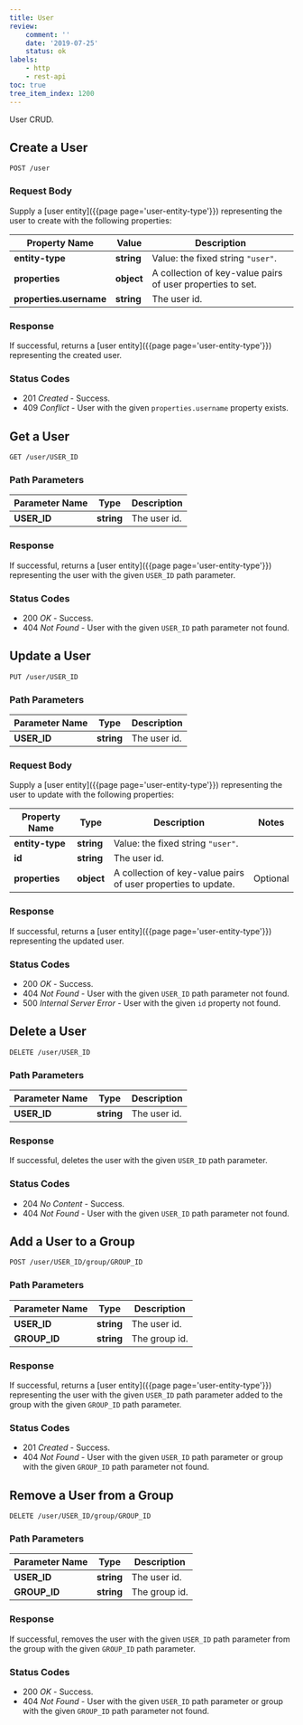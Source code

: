 ```yaml
---
title: User
review:
    comment: ''
    date: '2019-07-25'
    status: ok
labels:
    - http
    - rest-api
toc: true
tree_item_index: 1200
---
```


User CRUD.

## Create a User

```
POST /user
```

### Request Body

Supply a [user entity]({{page page='user-entity-type'}}) representing the user to create with the following properties:

| Property Name           | Value      | Description                                                |
| ----------------------- | ---------- | ---------------------------------------------------------- |
| **entity-type**         | **string** | Value: the fixed string `"user"`.                          |
| **properties**          | **object** | A collection of key-value pairs of user properties to set. |
| **properties.username** | **string** | The user id.                                               |

<!--
TODO: replace **properties.username** by id when fixed on master, see https://jira.nuxeo.com/browse/NXP-27105
-->

### Response

If successful, returns a [user entity]({{page page='user-entity-type'}}) representing the created user.

### Status Codes

- 201 *Created* - Success.
- 409 *Conflict* - User with the given `properties.username` property exists.

## Get a User

```
GET /user/USER_ID
```

### Path Parameters

| Parameter Name | Type       | Description  |
| -------------- | ---------- | ------------ |
| **USER_ID**    | **string** | The user id. |

### Response

If successful, returns a [user entity]({{page page='user-entity-type'}}) representing the user with the given `USER_ID` path parameter.

### Status Codes

- 200 *OK* - Success.
- 404 *Not Found* - User with the given `USER_ID` path parameter not found.

## Update a User

```
PUT /user/USER_ID
```

### Path Parameters

| Parameter Name | Type       | Description  |
| -------------- | ---------- | ------------ |
| **USER_ID**    | **string** | The user id. |

### Request Body

Supply a [user entity]({{page page='user-entity-type'}}) representing the user to update with the following properties:

| Property Name   | Type       | Description                                                   | Notes    |
| --------------- | ---------- | ------------------------------------------------------------- | -------- |
| **entity-type** | **string** | Value: the fixed string `"user"`.                             |          |
| **id**          | **string** | The user id.                                                  |          |
| **properties**  | **object** | A collection of key-value pairs of user properties to update. | Optional |

### Response

If successful, returns a [user entity]({{page page='user-entity-type'}}) representing the updated user.

### Status Codes

- 200 *OK* - Success.
- 404 *Not Found* - User with the given `USER_ID` path parameter not found.
- 500 *Internal Server Error* - User with the given `id` property not found.

## Delete a User

```
DELETE /user/USER_ID
```

### Path Parameters

| Parameter Name | Type       | Description  |
| -------------- | ---------- | ------------ |
| **USER_ID**    | **string** | The user id. |

### Response

If successful, deletes the user with the given `USER_ID` path parameter.

### Status Codes

- 204 *No Content* - Success.
- 404 *Not Found* - User with the given `USER_ID` path parameter not found.

## Add a User to a Group

```
POST /user/USER_ID/group/GROUP_ID
```

### Path Parameters

| Parameter Name | Type       | Description   |
| -------------- | ---------- | ------------- |
| **USER_ID**    | **string** | The user id.  |
| **GROUP_ID**   | **string** | The group id. |

### Response

If successful, returns a [user entity]({{page page='user-entity-type'}}) representing the user with the given `USER_ID` path parameter added to the group with the given `GROUP_ID` path parameter.

### Status Codes

- 201 *Created* - Success.
- 404 *Not Found* - User with the given `USER_ID` path parameter or group with the given `GROUP_ID` path parameter not found.

## Remove a User from a Group

```
DELETE /user/USER_ID/group/GROUP_ID
```

### Path Parameters

| Parameter Name | Type       | Description   |
| -------------- | ---------- | ------------- |
| **USER_ID**    | **string** | The user id.  |
| **GROUP_ID**   | **string** | The group id. |

### Response

If successful, removes the user with the given `USER_ID` path parameter from the group with the given `GROUP_ID` path parameter.

### Status Codes

- 200 *OK* - Success.
- 404 *Not Found* - User with the given `USER_ID` path parameter or group with the given `GROUP_ID` path parameter not found.

